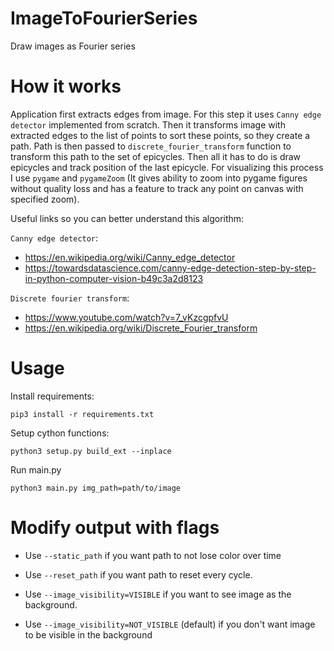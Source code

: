 # ImageToFourierSeries
Draw images as Fourier series

# How it works

Application first extracts edges from image. For this step it uses `Canny edge detector` 
implemented from scratch. Then it transforms image with extracted edges to the list of points to 
sort these points, so they create a path. Path is then passed to `discrete_fourier_transform` function
to transform this path to the set of epicycles. Then all it has to do is draw epicycles and track position
of the last epicycle. For visualizing this process I use `pygame` and `pygameZoom` (It gives ability to zoom into
pygame figures without quality loss and has a feature to track any point on canvas with specified zoom).

Useful links so you can better understand this algorithm:

`Canny edge detector`:
 - https://en.wikipedia.org/wiki/Canny_edge_detector
 - https://towardsdatascience.com/canny-edge-detection-step-by-step-in-python-computer-vision-b49c3a2d8123

`Discrete fourier transform`:
 - https://www.youtube.com/watch?v=7_vKzcgpfvU
 - https://en.wikipedia.org/wiki/Discrete_Fourier_transform

# Usage

Install requirements:
```commandline
pip3 install -r requirements.txt
```

Setup cython functions:

```commandline
python3 setup.py build_ext --inplace
```

Run main.py 

```commandline
python3 main.py img_path=path/to/image
```

# Modify output with flags

 - Use `--static_path` if you want path to not lose color over time


 - Use `--reset_path` if you want path to reset every cycle.


 - Use `--image_visibility=VISIBLE` if you want to see image as the background.


 - Use `--image_visibility=NOT_VISIBLE` (default) if you don't want image to be visible in the background
